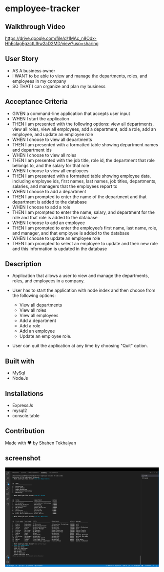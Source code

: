 # employee-tracker

## Walkthrough Video
https://drive.google.com/file/d/1MAc_n8Odx-HhEclagEgzctLIhw2aD2MD/view?usp=sharing

## User Story

* AS A business owner
* I WANT to be able to view and manage the departments, roles, and employees in my company
* SO THAT I can organize and plan my business

## Acceptance Criteria

* GIVEN a command-line application that accepts user input
* WHEN I start the application
* THEN I am presented with the following options: view all departments, view all roles, view all employees, add a department, add a role, add an employee, and update an employee role
* WHEN I choose to view all departments
* THEN I am presented with a formatted table showing department names and department ids
* WHEN I choose to view all roles
* THEN I am presented with the job title, role id, the department that role belongs to, and the salary for that role
* WHEN I choose to view all employees
* THEN I am presented with a formatted table showing employee data, including employee ids, first names, last names, job titles, departments, salaries, and managers that the employees report to
* WHEN I choose to add a department
* THEN I am prompted to enter the name of the department and that department is added to the database
* WHEN I choose to add a role
* THEN I am prompted to enter the name, salary, and department for the role and that role is added to the database
* WHEN I choose to add an employee
* THEN I am prompted to enter the employee’s first name, last name, role, and manager, and that employee is added to the database
* WHEN I choose to update an employee role
* THEN I am prompted to select an employee to update and their new role and this information is updated in the database

## Description

* Application that allows a user to view and manage the departments, roles, and employees in a company.
* User has to start the application with node index and then choose from the following options: 
    - View all departments
    - View all roles
    - View all employees
    - Add a department
    - Add a role
    - Add an employee
    - Update an employee role.

* User can quit the application at any time by choosing "Quit" option.

## Built with

* MySql
* NodeJs

## Installations

* ExpressJs
* mysql2
* console.table

## Contribution

Made with ❤ by Shahen Tokhalyan

## screenshot

![Screenshot](./assets/images/screenshot.png)